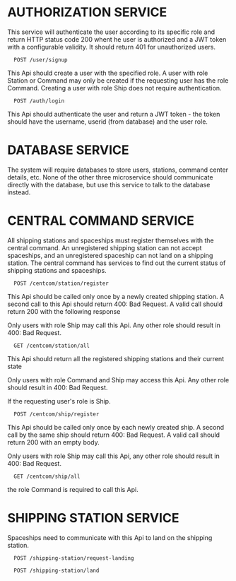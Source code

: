# AUTHORIZATION SERVICE

This service will authenticate the user according to its specific role and return HTTP status code 200 whent he user is authorized and a JWT token with a configurable validity. It should return 401 for unauthorized users.

      POST /user/signup

This Api should create a user with the specified role. A user with role Station or Command may only be created if the requesting user has the role Command. Creating a user with role Ship does not require authentication.

      POST /auth/login

This Api should authenticate the user and return a JWT token - the token should have the username, userid (from database) and the user role.

# DATABASE SERVICE

The system will require databases to store users, stations, command center details, etc. None of the other three microservice should communicate directly with the database, but use this service to talk to the database instead.

# CENTRAL COMMAND SERVICE

All shipping stations and spaceships must register themselves with the central command. An unregistered shipping station can not accept spaceships, and an unregistered spaceship can not land on a shipping station. The central command has services to find out the current status of shipping stations and spaceships.

      POST /centcom/station/register

This Api should be called only once by a newly created shipping station. A second call to this Api should return 400: Bad Request. A valid call should return 200 with the following response

Only users with role Ship may call this Api. Any other role should result in 400: Bad Request.

      GET /centcom/station/all

This Api should return all the registered shipping stations and their current state

Only users with role Command and Ship may access this Api. Any other role should result in 400: Bad Request.

If the requesting user's role is Ship.

      POST /centcom/ship/register

This Api should be called only once by each newly created ship. A second call by the same ship should return 400: Bad Request. A valid call should return 200 with an empty body.

Only users with role Ship may call this Api, any other role should result in 400: Bad Request.

      GET /centcom/ship/all

the role Command is required to call this Api.

# SHIPPING STATION SERVICE

Spaceships need to communicate with this Api to land on the shipping station.

      POST /shipping-station/request-landing

      POST /shipping-station/land
